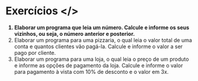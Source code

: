 # Exercícios </>

<ol>
    <b><li>Elaborar um programa que leia um número. Calcule e informe os seus vizinhos, ou seja, o número anterior e posterior.</li></b>
    <li>Elaborar um programa para uma pizzaria, o qual leia o valor total de uma conta e quantos clientes vão pagá-la. Calcule e informe o valor a ser pago por cliente.</li>
    <li>Elaborar um programa para uma loja, o qual leia o preço de um produto e informe as opções de pagamento da loja. Calcule e informe o valor para pagamento à vista com 10% de desconto e o valor em 3x.</li>
</ol>